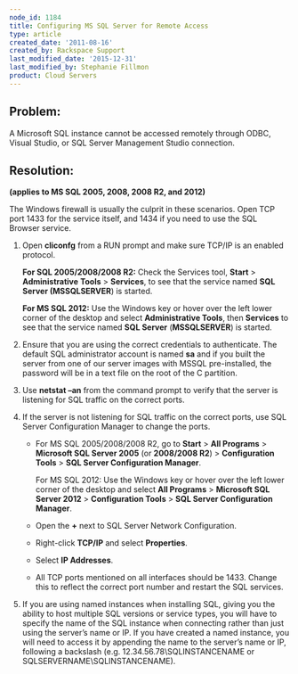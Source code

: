 ```yaml
---
node_id: 1184
title: Configuring MS SQL Server for Remote Access
type: article
created_date: '2011-08-16'
created_by: Rackspace Support
last_modified_date: '2015-12-31'
last_modified_by: Stephanie Fillmon
product: Cloud Servers
---
```


Problem:
--------

A Microsoft SQL instance cannot be accessed remotely through ODBC,
Visual Studio, or SQL Server Management Studio connection.

Resolution:
-----------

**(applies to MS SQL 2005, 2008, 2008 R2, and 2012)**

The Windows firewall is usually the culprit in these scenarios. Open TCP
port 1433 for the service itself, and 1434 if you need to use the SQL
Browser service.

1.  Open **cliconfg** from a RUN prompt and make sure TCP/IP is an
    enabled protocol.

    **For SQL 2005/2008/2008 R2:** Check the Services tool,
    **Start** &gt; **Administrative** **Tools** &gt; **Services**, to
    see that the service named **SQL Server (MSSQLSERVER**) is started.

    **For MS SQL 2012:** Use the Windows key or hover over the left
    lower corner of the desktop and select **Administrative Tools**,
    then **Services** to see that the service named **SQL Server**
    (**MSSQLSERVER**) is started.

2.  Ensure that you are using the correct credentials to authenticate.
    The default SQL administrator account is named **sa** and if you
    built the server from one of our server images with MSSQL
    pre-installed, the password will be in a text file on the root of
    the C partition.
3.  Use **netstat &ndash;an** from the command prompt to verify that the
    server is listening for SQL traffic on the correct ports.
4.  If the server is not listening for SQL traffic on the correct ports,
    use SQL Server Configuration Manager to change the ports.
    -   For MS SQL 2005/2008/2008 R2, go to **Start** &gt; **All
        Programs** &gt; **Microsoft SQL Server 2005** (or **2008/2008
        R2**) &gt; **Configuration Tools** &gt; **SQL Server
        Configuration Manager**.

        For MS SQL 2012: Use the Windows key or hover over the left
        lower corner of the desktop and select **All Programs** &gt;
        **Microsoft SQL Server 2012** &gt; **Configuration Tools** &gt;
        **SQL Server Configuration Manager**.

    -   Open the **+** next to SQL Server Network Configuration.
    -   Right-click **TCP/IP** and select **Properties**.
    -   Select **IP Addresses**.
    -   All TCP ports mentioned on all interfaces should be 1433. Change
        this to reflect the correct port number and restart the
        SQL services.

5.  If you are using named instances when installing SQL,  giving you
    the ability to host multiple SQL versions or service types, you will
    have to specify the name of the SQL instance when connecting rather
    than just using the server&rsquo;s name or IP.  If you have created a
    named instance, you will need to access it by appending the name to
    the server&rsquo;s name or IP, following a backslash (e.g.
    12.34.56.78\\SQLINSTANCENAME or SQLSERVERNAME\\SQLINSTANCENAME).



